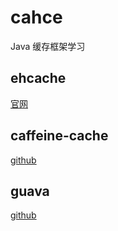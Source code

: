 # cahce
Java 缓存框架学习

## ehcache
[官网](https://www.ehcache.org/)

## caffeine-cache
[github](https://github.com/ben-manes/caffeine)

## guava
[github](https://github.com/google/guava)